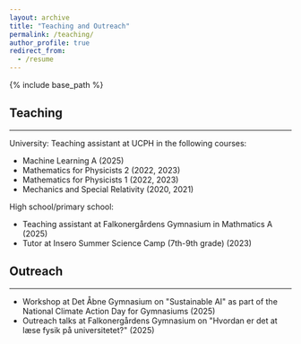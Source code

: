 ```yaml
---
layout: archive
title: "Teaching and Outreach"
permalink: /teaching/
author_profile: true
redirect_from:
  - /resume
---
```


{% include base_path %}

## Teaching
---
University: Teaching assistant at UCPH in the following courses:
* Machine Learning A (2025)
* Mathematics for Physicists 2 (2022, 2023)
* Mathematics for Physicists 1 (2022, 2023)
* Mechanics and Special Relativity (2020, 2021)

High school/primary school: 
* Teaching assistant at Falkonergårdens Gymnasium in Mathmatics A (2025)
* Tutor at Insero Summer Science Camp (7th-9th grade) (2023)


## Outreach
---
* Workshop at Det Åbne Gymnasium on "Sustainable AI" as part of the National Climate Action Day for Gymnasiums (2025)
* Outreach talks at Falkonergårdens Gymnasium on "Hvordan er det at læse fysik på universitetet?" (2025)